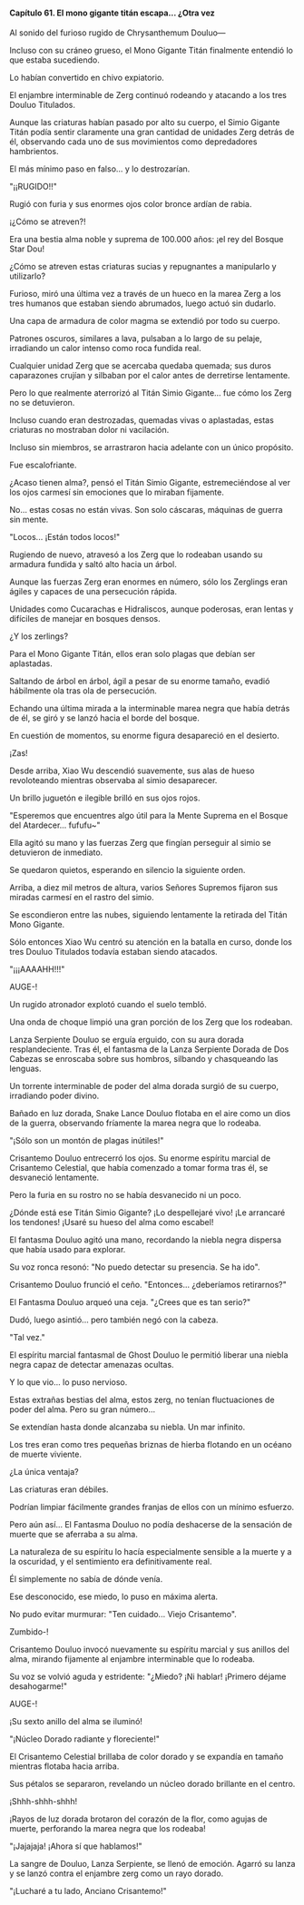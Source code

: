 
#### Capítulo 61. El mono gigante titán escapa... ¿Otra vez


Al sonido del furioso rugido de Chrysanthemum Douluo—

Incluso con su cráneo grueso, el Mono Gigante Titán finalmente entendió lo que estaba sucediendo.

Lo habían convertido en chivo expiatorio.

El enjambre interminable de Zerg continuó rodeando y atacando a los tres Douluo Titulados.

Aunque las criaturas habían pasado por alto su cuerpo, el Simio Gigante Titán podía sentir claramente una gran cantidad de unidades Zerg detrás de él, observando cada uno de sus movimientos como depredadores hambrientos.

El más mínimo paso en falso... y lo destrozarían.

"¡¡RUGIDO!!"

Rugió con furia y sus enormes ojos color bronce ardían de rabia.

¡¿Cómo se atreven?!

Era una bestia alma noble y suprema de 100.000 años: ¡el rey del Bosque Star Dou!

¿Cómo se atreven estas criaturas sucias y repugnantes a manipularlo y utilizarlo?

Furioso, miró una última vez a través de un hueco en la marea Zerg a los tres humanos que estaban siendo abrumados, luego actuó sin dudarlo.

Una capa de armadura de color magma se extendió por todo su cuerpo.

Patrones oscuros, similares a lava, pulsaban a lo largo de su pelaje, irradiando un calor intenso como roca fundida real.

Cualquier unidad Zerg que se acercaba quedaba quemada; sus duros caparazones crujían y silbaban por el calor antes de derretirse lentamente.

Pero lo que realmente aterrorizó al Titán Simio Gigante... fue cómo los Zerg no se detuvieron.

Incluso cuando eran destrozadas, quemadas vivas o aplastadas, estas criaturas no mostraban dolor ni vacilación.

Incluso sin miembros, se arrastraron hacia adelante con un único propósito.

Fue escalofriante.

¿Acaso tienen alma?, pensó el Titán Simio Gigante, estremeciéndose al ver los ojos carmesí sin emociones que lo miraban fijamente.

No... estas cosas no están vivas. Son solo cáscaras, máquinas de guerra sin mente.

"Locos... ¡Están todos locos!"

Rugiendo de nuevo, atravesó a los Zerg que lo rodeaban usando su armadura fundida y saltó alto hacia un árbol.

Aunque las fuerzas Zerg eran enormes en número, sólo los Zerglings eran ágiles y capaces de una persecución rápida.

Unidades como Cucarachas e Hidraliscos, aunque poderosas, eran lentas y difíciles de manejar en bosques densos.

¿Y los zerlings?

Para el Mono Gigante Titán, ellos eran solo plagas que debían ser aplastadas.

Saltando de árbol en árbol, ágil a pesar de su enorme tamaño, evadió hábilmente ola tras ola de persecución.

Echando una última mirada a la interminable marea negra que había detrás de él, se giró y se lanzó hacia el borde del bosque.

En cuestión de momentos, su enorme figura desapareció en el desierto.

¡Zas!

Desde arriba, Xiao Wu descendió suavemente, sus alas de hueso revoloteando mientras observaba al simio desaparecer.

Un brillo juguetón e ilegible brilló en sus ojos rojos.

"Esperemos que encuentres algo útil para la Mente Suprema en el Bosque del Atardecer... fufufu~"

Ella agitó su mano y las fuerzas Zerg que fingían perseguir al simio se detuvieron de inmediato.

Se quedaron quietos, esperando en silencio la siguiente orden.

Arriba, a diez mil metros de altura, varios Señores Supremos fijaron sus miradas carmesí en el rastro del simio.

Se escondieron entre las nubes, siguiendo lentamente la retirada del Titán Mono Gigante.

Sólo entonces Xiao Wu centró su atención en la batalla en curso, donde los tres Douluo Titulados todavía estaban siendo atacados.

"¡¡¡AAAAHH!!!"

AUGE-!

Un rugido atronador explotó cuando el suelo tembló.

Una onda de choque limpió una gran porción de los Zerg que los rodeaban.

Lanza Serpiente Douluo se erguía erguido, con su aura dorada resplandeciente. Tras él, el fantasma de la Lanza Serpiente Dorada de Dos Cabezas se enroscaba sobre sus hombros, silbando y chasqueando las lenguas.

Un torrente interminable de poder del alma dorada surgió de su cuerpo, irradiando poder divino.

Bañado en luz dorada, Snake Lance Douluo flotaba en el aire como un dios de la guerra, observando fríamente la marea negra que lo rodeaba.

"¡Sólo son un montón de plagas inútiles!"

Crisantemo Douluo entrecerró los ojos. Su enorme espíritu marcial de Crisantemo Celestial, que había comenzado a tomar forma tras él, se desvaneció lentamente.

Pero la furia en su rostro no se había desvanecido ni un poco.

¿Dónde está ese Titán Simio Gigante? ¡Lo despellejaré vivo! ¡Le arrancaré los tendones! ¡Usaré su hueso del alma como escabel!

El fantasma Douluo agitó una mano, recordando la niebla negra dispersa que había usado para explorar.

Su voz ronca resonó: "No puedo detectar su presencia. Se ha ido".

Crisantemo Douluo frunció el ceño. "Entonces... ¿deberíamos retirarnos?"

El Fantasma Douluo arqueó una ceja. "¿Crees que es tan serio?"

Dudó, luego asintió... pero también negó con la cabeza.

"Tal vez."

El espíritu marcial fantasmal de Ghost Douluo le permitió liberar una niebla negra capaz de detectar amenazas ocultas.

Y lo que vio... lo puso nervioso.

Estas extrañas bestias del alma, estos zerg, no tenían fluctuaciones de poder del alma. Pero su gran número...

Se extendían hasta donde alcanzaba su niebla. Un mar infinito.

Los tres eran como tres pequeñas briznas de hierba flotando en un océano de muerte viviente.

¿La única ventaja?

Las criaturas eran débiles.

Podrían limpiar fácilmente grandes franjas de ellos con un mínimo esfuerzo.

Pero aún así... El Fantasma Douluo no podía deshacerse de la sensación de muerte que se aferraba a su alma.

La naturaleza de su espíritu lo hacía especialmente sensible a la muerte y a la oscuridad, y el sentimiento era definitivamente real.

Él simplemente no sabía de dónde venía.

Ese desconocido, ese miedo, lo puso en máxima alerta.

No pudo evitar murmurar: "Ten cuidado... Viejo Crisantemo".

Zumbido-!

Crisantemo Douluo invocó nuevamente su espíritu marcial y sus anillos del alma, mirando fijamente al enjambre interminable que lo rodeaba.

Su voz se volvió aguda y estridente: "¿Miedo? ¡Ni hablar! ¡Primero déjame desahogarme!"

AUGE-!

¡Su sexto anillo del alma se iluminó!

"¡Núcleo Dorado radiante y floreciente!"

El Crisantemo Celestial brillaba de color dorado y se expandía en tamaño mientras flotaba hacia arriba.

Sus pétalos se separaron, revelando un núcleo dorado brillante en el centro.

¡Shhh-shhh-shhh!

¡Rayos de luz dorada brotaron del corazón de la flor, como agujas de muerte, perforando la marea negra que los rodeaba!

"¡Jajajaja! ¡Ahora sí que hablamos!"

La sangre de Douluo, Lanza Serpiente, se llenó de emoción. Agarró su lanza y se lanzó contra el enjambre zerg como un rayo dorado.

"¡Lucharé a tu lado, Anciano Crisantemo!"